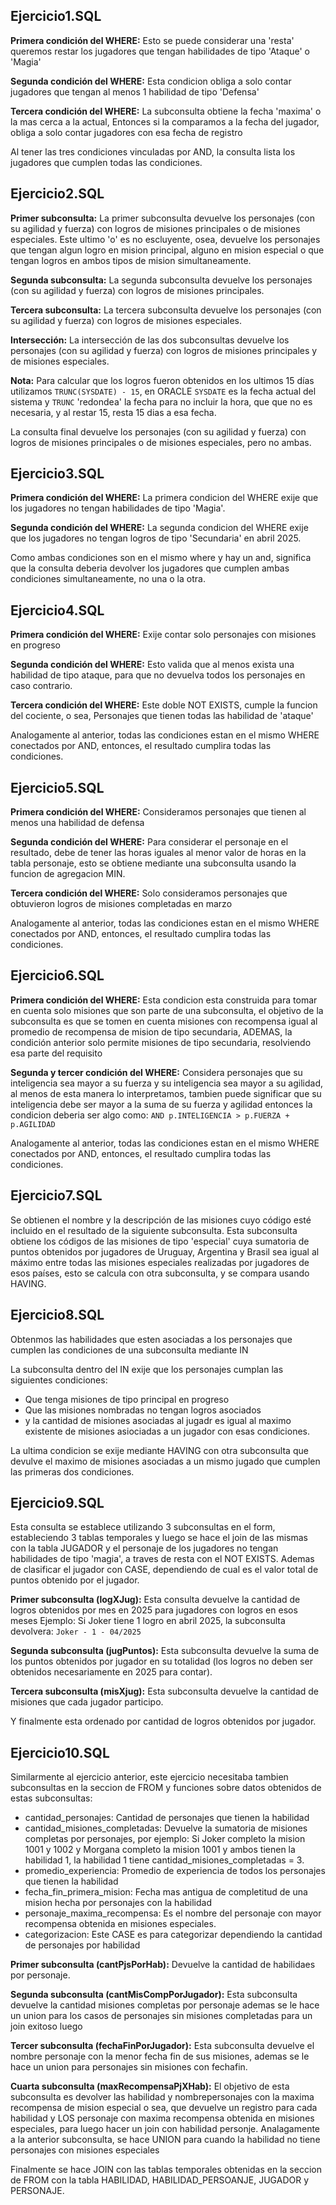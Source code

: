 ## Ejercicio1.SQL

**Primera condición del WHERE:**
Esto se puede considerar una 'resta' queremos 
restar los jugadores que tengan habilidades de tipo 'Ataque' o 'Magia' 

**Segunda condición del WHERE:**
Esta condicion obliga a solo contar jugadores 
que tengan al menos 1 habilidad de tipo 'Defensa' 

**Tercera condición del WHERE:**
La subconsulta obtiene la fecha 'maxima' o la mas cerca a la actual,
Entonces si la comparamos a la fecha del jugador, obliga a solo contar jugadores con esa fecha de registro

Al tener las tres condiciones vinculadas por AND, la consulta lista los jugadores que cumplen todas las condiciones.

## Ejercicio2.SQL
**Primer subconsulta:**
La primer subconsulta devuelve los personajes (con su agilidad y fuerza) con logros de misiones principales o de misiones especiales. 
Este ultimo 'o' es no escluyente, osea, devuelve los personajes que tengan algun logro en mision principal, alguno en mision especial o que tengan logros en ambos tipos de mision simultaneamente.

**Segunda subconsulta:**
La segunda subconsulta devuelve los personajes (con su agilidad y fuerza) con logros de misiones principales.

**Tercera subconsulta:**
La tercera subconsulta devuelve los personajes (con su agilidad y fuerza) con logros de misiones especiales.

**Intersección:**
La intersección de las dos subconsultas devuelve los personajes (con su agilidad y fuerza) con logros de misiones principales y de misiones especiales.

**Nota:**
Para calcular que los logros fueron obtenidos en los ultimos 15 días utilizamos ```TRUNC(SYSDATE) - 15```, en ORACLE ```SYSDATE``` es la fecha actual del sistema y ```TRUNC``` 'redondea' la fecha para no incluir la hora, que que no es necesaria, y al restar 15, resta 15 dias a esa fecha.

La consulta final devuelve los personajes (con su agilidad y fuerza) con logros de misiones principales o de misiones especiales, pero no ambas.

## Ejercicio3.SQL
**Primera condición del WHERE:**
La primera condicion del WHERE exije que los jugadores no tengan habilidades de tipo 'Magia'.

**Segunda condición del WHERE:**
La segunda condicion del WHERE exije que los jugadores no tengan logros de tipo 'Secundaria' en abril 2025.

Como ambas condiciones son en el mismo where y hay un and, significa que la consulta deberia devolver los jugadores que cumplen ambas condiciones simultaneamente, no una o la otra.

## Ejercicio4.SQL
**Primera condición del WHERE:**
Exije contar solo personajes con misiones en progreso


**Segunda condición del WHERE:**
Esto valida que al menos exista una habilidad de tipo ataque, para que no devuelva todos los personajes en caso contrario.

**Tercera condición del WHERE:**
Este doble NOT EXISTS, cumple la funcion del cociente, o sea, Personajes que tienen todas las habilidad de 'ataque'

Analogamente al anterior, todas las condiciones estan en el mismo WHERE conectados por AND, entonces, el resultado cumplira todas las condiciones.

## Ejercicio5.SQL
**Primera condición del WHERE:**
Consideramos personajes que tienen al menos una habilidad de defensa

**Segunda condición del WHERE:**
Para considerar el personaje en el resultado, debe de tener las horas iguales al menor valor de horas en la tabla personaje, esto se obtiene mediante una subconsulta usando la funcion de agregacion MIN.

**Tercera condición del WHERE:**
Solo consideramos personajes que obtuvieron logros de misiones completadas en marzo

Analogamente al anterior, todas las condiciones estan en el mismo WHERE conectados por AND, entonces, el resultado cumplira todas las condiciones.


## Ejercicio6.SQL
**Primera condición del WHERE:**
Esta condicion esta construida para tomar en cuenta solo misiones que son parte de una subconsulta, el objetivo de la subconsulta es que se tomen en cuenta misiones con recompensa igual al promedio de recompensa de mision de tipo secundaria, ADEMAS, la condición anterior solo permite misiones de tipo secundaria, resolviendo esa parte del requisito

**Segunda y tercer condición del WHERE:**
Considera personajes que su inteligencia sea mayor a su fuerza y su inteligencia sea mayor a su agilidad, al menos de esta manera lo interpretamos, tambien puede significar que su inteligencia debe ser  mayor a la suma de su fuerza y agilidad entonces la condicion deberia ser algo como: ```AND p.INTELIGENCIA > p.FUERZA + p.AGILIDAD```

Analogamente al anterior, todas las condiciones estan en el mismo WHERE conectados por AND, entonces, el resultado cumplira todas las condiciones.

## Ejercicio7.SQL
Se obtienen el nombre y la descripción de las misiones cuyo código esté incluido en el resultado de la siguiente subconsulta.
Esta subconsulta obtiene los códigos de las misiones de tipo 'especial'  cuya sumatoria de puntos obtenidos por jugadores de Uruguay, Argentina y Brasil  sea igual al máximo entre todas las misiones especiales realizadas por jugadores de esos países, esto se calcula con otra subconsulta, y se compara usando HAVING.


## Ejercicio8.SQL
Obtenmos las habilidades que esten asociadas a los personajes que cumplen las condiciones de una subconsulta mediante IN

La subconsulta dentro del IN exije que los personajes cumplan las siguientes condiciones:
- Que tenga misiones de tipo principal en progreso 
- Que las misiones nombradas no tengan logros asociados
- y la cantidad de misiones asociadas al jugadr es igual al maximo existente de misiones asiociadas a un jugador con esas condiciones.

La ultima condicion se exije mediante HAVING con otra subconsulta que devulve el maximo de misiones asociadas a un mismo jugado que cumplen las primeras dos condiciones.

## Ejercicio9.SQL
Esta consulta se establece utilizando 3 subconsultas en el form, estableciendo 3 tablas temporales y luego se hace el join de las mismas con la tabla JUGADOR y el personaje de los jugadores no tengan habilidades de tipo 'magia', a traves de resta con el NOT EXISTS.
Ademas de clasificar el jugador con CASE, dependiendo de cual es el valor total de puntos obtenido por el jugador.

**Primer subconsulta (logXJug):**
Esta consulta devuelve la cantidad de logros obtenidos por mes en 2025 para jugadores con logros en esos meses
Ejemplo:
Si Joker tiene 1 logro en abril 2025, la subconsulta devolvera:
```Joker - 1 - 04/2025```

**Segunda subconsulta (jugPuntos):**
Esta subconsulta devuelve la suma de los puntos obtenidos por jugador en su totalidad (los logros no deben ser obtenidos necesariamente en 2025 para contar).

**Tercera subconsulta (misXjug):**
Esta subconsulta devuelve la cantidad de misiones que cada jugador participo.

Y finalmente esta ordenado por cantidad de logros obtenidos por jugador.

## Ejercicio10.SQL
Similarmente al ejercicio anterior, este ejercicio necesitaba tambien subconsultas en la seccion de FROM y funciones sobre datos obtenidos de estas subconsultas:

- cantidad_personajes: Cantidad de personajes que tienen la habilidad
- cantidad_misiones_completadas: Devuelve la sumatoria de misiones completas por personajes, por ejemplo:
Si Joker completo la mision 1001 y 1002 y Morgana completo la mision 1001 y ambos tienen la habilidad 1, la habilidad 1 tiene cantidad_misiones_completadas = 3.
- promedio_experiencia: Promedio de experiencia de todos los personajes que tienen la habilidad
- fecha_fin_primera_mision: Fecha mas antigua de completitud de una mision hecha por personajes con la habilidad
- personaje_maxima_recompensa: Es el nombre del personaje con mayor recompensa obtenida en misiones especiales.
- categorizacion: Este CASE es para categorizar dependiendo la cantidad de personajes por habilidad

**Primer subconsulta (cantPjsPorHab):**
Devuelve la cantidad de habilidaes por personaje.

**Segunda subconsulta (cantMisCompPorJugador):**
Esta subconsulta devuelve la cantidad misiones completas por personaje ademas se le hace un union para los casos de personajes sin misiones completadas para un join exitoso luego

**Tercer subconsulta (fechaFinPorJugador):**
Esta subconsulta devuelve el nombre personaje con la menor fecha fin de sus misiones, ademas se le hace un union para personajes sin misiones con fechafin. 

**Cuarta subconsulta (maxRecompensaPjXHab):**
El objetivo de esta subconsulta es devolver las habilidad y nombrepersonajes con la maxima recompensa de mision especial
o sea, que devuelve un registro para cada habilidad y LOS personaje con  maxima recompensa obtenida en misiones especiales, para luego hacer un join con habilidad personje.
Analagamente a la anterior subconsulta, se hace UNION para cuando la habilidad no tiene personajes con misiones especiales

Finalmente se hace JOIN con las tablas temporales obtenidas en la seccion de FROM con la tabla HABILIDAD, HABILIDAD_PERSOANJE, JUGADOR y PERSONAJE.
